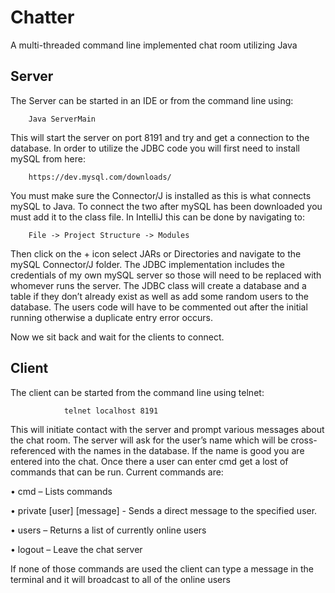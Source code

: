 # Chatter

A multi-threaded command line implemented chat room utilizing Java

## Server

The Server can be started in an IDE or from the command line using:

        Java ServerMain

This will start the server on port 8191 and try and get a connection to the database. In order to utilize the JDBC code you will first need to install mySQL from here:

        https://dev.mysql.com/downloads/

You must make sure the Connector/J is installed as this is what connects mySQL to Java. To connect the two after mySQL has been downloaded you must add it to the class file. In IntelliJ this can be done by navigating to:

        File -> Project Structure -> Modules

Then click on the + icon select JARs or Directories and navigate to the mySQL Connector/J folder. The JDBC implementation includes the credentials of my own mySQL server so those will need to be replaced with
whomever runs the server. The JDBC class will create a database and a table if they don’t already exist as well as add some random users to the database. The users code will have to be commented out after the initial running otherwise a duplicate entry error occurs.

Now we sit back and wait for the clients to connect.

## Client

The client can be started from the command line using telnet:

                telnet localhost 8191

This will initiate contact with the server and prompt various messages about the chat room. The server will ask for the user’s name which will be cross-referenced with the names in the database. If the name is good you are entered into the chat. Once there a user can enter cmd get a lost of commands that can be run. Current commands are:

• cmd – Lists commands

• private [user] [message] - Sends a direct message to the specified user.

• users – Returns a list of currently online users

• logout – Leave the chat server

If none of those commands are used the client can type a message in the terminal and it will broadcast to all of the
online users
